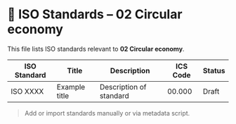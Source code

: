 # 📄 ISO Standards – 02 Circular economy

This file lists ISO standards relevant to **02 Circular economy**.

| ISO Standard | Title | Description | ICS Code | Status |
|--------------|-------|-------------|----------|--------|
| ISO XXXX     | Example title | Description of standard | 00.000 | Draft |

> Add or import standards manually or via metadata script.
